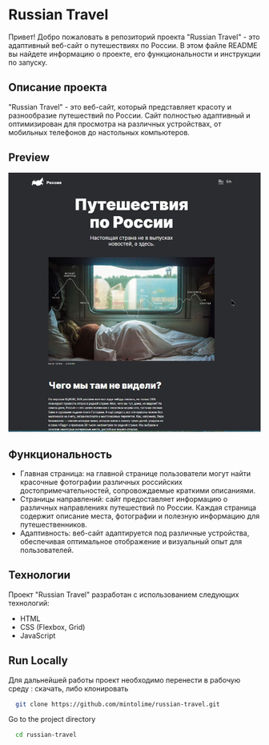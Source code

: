 
# Russian Travel

Привет! Добро пожаловать в репозиторий проекта "Russian Travel" - это адаптивный веб-сайт о путешествиях по России. В этом файле README вы найдете информацию о проекте, его функциональности и инструкции по запуску.

## Описание проекта

"Russian Travel" - это веб-сайт, который представляет красоту и разнообразие путешествий по России. Сайт полностью адаптивный и оптимизирован для просмотра на различных устройствах, от мобильных телефонов до настольных компьютеров.

## Preview

![russia-travel](https://github.com/mintolime/russian-travel/blob/main/images/russia-travel.jpg)

## Функциональность

- Главная страница: на главной странице пользователи могут найти красочные фотографии различных российских достопримечательностей, сопровождаемые краткими описаниями.
- Страницы направлений: сайт предоставляет информацию о различных направлениях путешествий по России. Каждая страница содержит описание места, фотографии и полезную информацию для путешественников.
- Адаптивность: веб-сайт адаптируется под различные устройства, обеспечивая оптимальное отображение и визуальный опыт для пользователей.

## Технологии

Проект "Russian Travel" разработан с использованием следующих технологий:

- HTML
- CSS (Flexbox, Grid)
- JavaScript


## Run Locally

Для дальнейшей работы проект необходимо перенести в рабочую среду : скачать, либо клонировать

```bash
  git clone https://github.com/mintolime/russian-travel.git
```

Go to the project directory

```bash
  cd russian-travel
```





